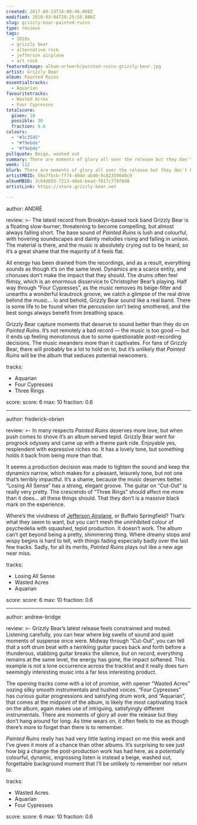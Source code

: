 ```yaml
---
created: 2017-08-23T16:00:46.000Z
modified: 2018-03-04T20:25:58.000Z
slug: grizzly-bear-painted-ruins
type: reviews
tags:
  - 2010s
  - grizzly bear
  - alternative rock
  - jefferson airplane
  - art rock
featuredimage: album-artwork/painted-ruins-grizzly-bear.jpg
artist: Grizzly Bear
album: Painted Ruins
essentialtracks:
  - Aquarian
favouritetracks:
  - Wasted Acres
  - Four Cypresses
totalscore:
  given: 18
  possible: 30
  fraction: 0.6
colours:
  - "#3c3545"
  - "#f9ebde"
  - "#f9ebde"
pullquote: Beige, washed out
summary: There are moments of glory all over the release but they don't hang around for long. As time wears on, it often feels to me as though there's more to forget than there is to remember.
week: 112
blurb: There are moments of glory all over the release but they don't hang around long. As time wears on it seems there is more to forget than there is to remember.
artistMBID: 59a7fbcb-ff74-494d-abd0-9c82359040c9
albumMBID: 3c04d855-7213-48e6-bead-f617c779f0d0
artistLink: https://store.grizzly-bear.net

---
```


author: ANDRÉ

review: >-
  The latest record from Brooklyn-based rock band Grizzly Bear is a floating slow-burner; threatening to become compelling, but almost always falling short. The base sound of *Painted Ruins* is lush and colourful, with hovering soundscapes and dainty melodies rising and falling in unison. The material is there, and the music is absolutely crying out to be heard, so it’s a great shame that the majority of it feels flat. 
  
  All energy has been drained from the recordings, and as a result, everything sounds as though it’s on the same level. Dynamics are a scarce entity, and choruses don’t make the impact that they should. The drums often feel flimsy, which is an enormous disservice to Christopher Bear’s playing. Half way through “Four Cypresses”, as the music removes its beige-filter and unearths a wonderful krautrock groove, we catch a glimpse of the real drive behind the music… lo and behold, Grizzly Bear sound like a real band. There is some life to be found when the percussion isn’t being smothered, and the best songs always benefit from breathing space. 
  
  Grizzly Bear capture moments that deserve to sound better than they do on *Painted Ruins*. It’s not remotely a bad record — the music is too good — but it ends up feeling monotonous due to some questionable post-recording decisions. The music meanders more than it captivates. For fans of Grizzly Bear, there will probably be a lot to hold on to, but it’s unlikely that *Painted Ruins* will be the album that seduces potential newcomers.

tracks:
  - Aquarian
  - ­­Four Cypresses
  - ­­Three Rings

score:
  score: 6
  max: 10
  fraction: 0.6

---
author: frederick-obrien

review: >-
  In many respects *Painted Ruins* deserves more love, but when push comes to shove it’s an album served tepid. Grizzly Bear went for progrock odyssey and came up with a theme park ride. Enjoyable yes, resplendent with expressive riches no. It has a lovely tone, but something holds it back from being more than that. 
  
  It seems a production decision was made to tighten the sound and keep the dynamics narrow, which makes for a pleasant, leisurely tone, but not one that’s terribly impactful. It’s a shame, because the music deserves better. “Losing All Sense” has a strong, elegant groove. The guitar on “Cut-Out” is really very pretty. The crescendo of “Three Rings” should affect me more than it does… all these things should. That they don’t is a massive black mark on the experience. 
  
  Where’s the vividness of [Jefferson Airplane](/reviews/jefferson-airplane-surrealistic-pillow/), or Buffalo Springfield? That’s what they seem to want, but you can’t mesh the uninhibited colour of psychedelia with squashed, tepid production. It doesn’t work. The album can’t get beyond being a pretty, shimmering thing. Where dreamy stops and wispy begins is hard to tell, with things fading especially badly over the last few tracks. Sadly, for all its merits, *Painted Ruins* plays out like a new age near miss.

tracks:
  - Losing All Sense
  - ­­Wasted Acres
  - ­­Aquarian

score:
  score: 6
  max: 10
  fraction: 0.6

---
author: andrew-bridge

review: >-
  Grizzly Bear’s latest release feels constrained and muted. Listening carefully, you can hear where big swells of sound and quiet moments of suspense once were. Midway through “Cut-Out”, you can tell that a soft drum beat with a twinkling guitar paces back and forth before a thunderous, stabbing guitar breaks the silence, but on record, everything remains at the same level, the energy has gone, the impact softened. This example is not a lone occurrence across the tracklist and it really does turn seemingly interesting music into a far less interesting product. 
  
  The opening tracks come with a lot of promise, with opener “Wasted Acres” oozing silky smooth instrumentals and hushed voices. “Four Cypresses” has curious guitar progressions and satisfying drum work, and “Aquarian”, that comes at the midpoint of the album, is likely the most captivating track on the album, again makes use of intriguing, satisfyingly different instrumentals. There are moments of glory all over the release but they don’t hang around for long. As time wears on, it often feels to me as though there’s more to forget than there is to remember. 
  
  *Painted Ruins* really has had very little lasting impact on me this week and I’ve given it more of a chance than other albums. It’s surprising to see just how big a change the post-production work has had here, as a potentially colourful, dynamic, engrossing listen is instead a beige, washed out, forgettable background moment that I’ll be unlikely to remember nor return to.

tracks:
  - Wasted Acres
  - ­­Aquarian
  - ­­Four Cypresses

score:
  score: 6
  max: 10
  fraction: 0.6

